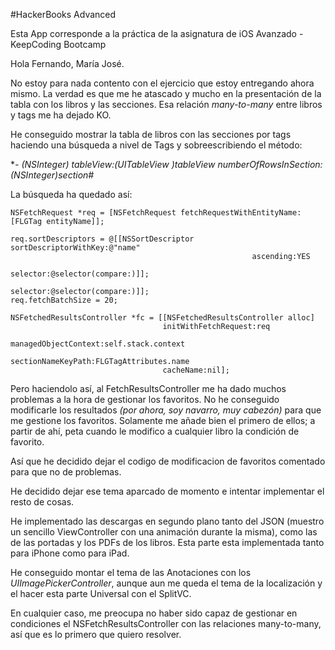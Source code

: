 #HackerBooks Advanced

Esta App corresponde a la práctica de la asignatura de iOS Avanzado - KeepCoding Bootcamp

Hola Fernando, María José. 

No estoy para nada contento con el ejercicio que estoy entregando ahora mismo. La verdad es que me he atascado y mucho en la presentación de la tabla con los libros y las secciones. Esa relación *many-to-many* entre libros y tags me ha dejado KO.

He conseguido mostrar la tabla de libros con las secciones por tags haciendo una búsqueda a nivel de Tags y sobreescribiendo el método:

 **- (NSInteger) tableView:(UITableView *)tableView numberOfRowsInSection:(NSInteger)section#**
 
 La búsqueda ha quedado así:
    
             
    NSFetchRequest *req = [NSFetchRequest fetchRequestWithEntityName:[FLGTag entityName]];
    
    req.sortDescriptors = @[[NSSortDescriptor sortDescriptorWithKey:@"name"
                                                          ascending:YES
                                                           selector:@selector(compare:)]];
                                                           selector:@selector(compare:)]];
    req.fetchBatchSize = 20;
    
    NSFetchedResultsController *fc = [[NSFetchedResultsController alloc]
                                      initWithFetchRequest:req
                                      managedObjectContext:self.stack.context
                                      sectionNameKeyPath:FLGTagAttributes.name
                                      cacheName:nil];

Pero haciendolo así, al FetchResultsController me ha dado muchos problemas a la hora de gestionar los favoritos. No he conseguido modificarle los resultados *(por ahora, soy navarro, muy cabezón)* para que me gestione los favoritos. Solamente me añade bien el primero de ellos; a partir de ahí, peta cuando le modifico a cualquier libro la condición de favorito.

Así que he decidido dejar el codigo de modificacion de favoritos comentado para que no de problemas.

He decidido dejar ese tema aparcado de momento e intentar implementar el resto de cosas.

He implementado las descargas en segundo plano tanto del JSON (muestro un sencillo ViewController con una animación durante la misma), como las de las portadas  y los PDFs de los libros. Esta parte esta implementada tanto para iPhone como para iPad.

He conseguido montar el tema de las Anotaciones con los *UIImagePickerController*, aunque aun me queda el tema de la localización y el hacer esta parte Universal con el SplitVC.

En cualquier caso, me preocupa no haber sido capaz de gestionar en condiciones el NSFetchResultsController con las relaciones many-to-many, así que es lo primero que quiero resolver.

